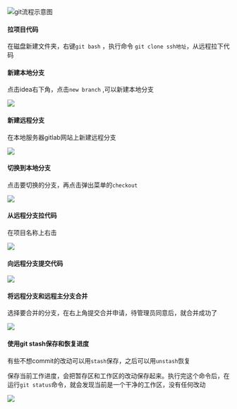 ![git流程示意图](F:\git\other\我的常用总结\pic\20160912164147415.png)

#### 拉项目代码

在磁盘新建文件夹，右键`git bash` ，执行命令 `git clone ssh地址`，从远程拉下代码



#### 新建本地分支

点击idea右下角，点击`new branch` ,可以新建本地分支

![](F:\git\other\我的常用总结\pic\A8723C1F-34BA-4a46-A83E-AAD756718F70.png)

#### 新建远程分支

在本地服务器gitlab网站上新建远程分支

![](F:\git\other\我的常用总结\pic\新建远程分支.png)

#### 切换到本地分支

点击要切换的分支，再点击弹出菜单的`checkout`

![](F:\git\other\我的常用总结\pic\切换分支.png)

#### 从远程分支拉代码

在项目名称上右击

![](F:\git\other\我的常用总结\pic\从远程仓库pull.png)

#### 向远程分支提交代码

![](F:\git\other\我的常用总结\pic\向远程分支提交代码.png)

#### 将远程分支和远程主分支合并

选择要合并的分支，在右上角提交合并申请，待管理员同意后，就合并成功了

![](F:\git\other\我的常用总结\pic\提交分支合并.png)

#### 使用git stash保存和恢复进度

有些不想commit的改动可以用`stash`保存，之后可以用`unstash`恢复

保存当前工作进度，会把暂存区和工作区的改动保存起来。执行完这个命令后，在运行`git status`命令，就会发现当前是一个干净的工作区，没有任何改动 

![](F:\git\other\我的常用总结\pic\stash.png)